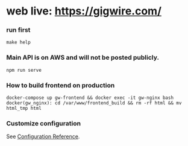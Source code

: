 # web live: https://gigwire.com/
### run first
```
make help
```

### Main API is on AWS and will not be posted publicly. 
```
npm run serve
```

### How to build frontend on production
```
docker-compose up gw-frontend && docker exec -it gw-nginx bash
docker(gw_nginx): cd /var/www/frontend_build && rm -rf html && mv html_tmp html
```

### Customize configuration
See [Configuration Reference](https://cli.vuejs.org/config/).
